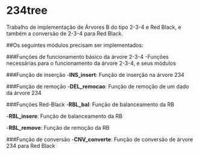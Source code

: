 # 234tree
Trabalho de implementação de Árvores B do tipo 2-3-4 e Red Black, e também a conversão de 2-3-4 para Red Black.

##Os seguintes módulos precisam ser implementados:

###Funções de funcionamento básico da árvore 2-3-4
-Funções necessárias para o funcionamento da árvore 2-3-4, e seus módulos

###Função de inserção
-**INS_insert**: Função de inserção na árvore 234

###Função de remoção
-**DEL_remocao**: Função de remoção de um dado da árvore 234

###Funções Red-Black
-**RBL_bal**: Função de balanceamento da RB

-**RBL_insere**: Função de balanceamento da RB

-**RBL_remove**: Função de remoção da RB

###Função de conversão
-**CNV_converte**: Função de conversão de árvore 234 para Red Black
